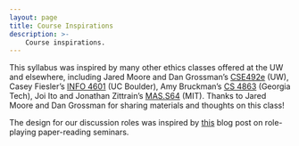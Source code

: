 ```yaml
---
layout: page
title: Course Inspirations
description: >-
    Course inspirations.
---
```


This syllabus was inspired by many other ethics classes offered at the UW and elsewhere, including Jared Moore and Dan Grossman’s [CSE492e](https://courses.cs.washington.edu/courses/cse492e/20au/) (UW), Casey Fiesler’s [INFO 4601](https://informationethicspolicy.wordpress.com/) (UC Boulder), Amy Bruckman’s [CS 4863](https://www.cc.gatech.edu/~asb/teaching/4863/fall2019/) (Georgia Tech), Joi Ito and Jonathan Zittrain’s [MAS.S64](https://www.media.mit.edu/courses/the-ethics-and-governance-of-artificial-intelligence/) (MIT). Thanks to Jared Moore and Dan Grossman for sharing materials and thoughts on this class!

The design for our discussion roles was inspired by [this](https://colinraffel.com/blog/role-playing-seminar.html) blog post on role-playing paper-reading seminars.